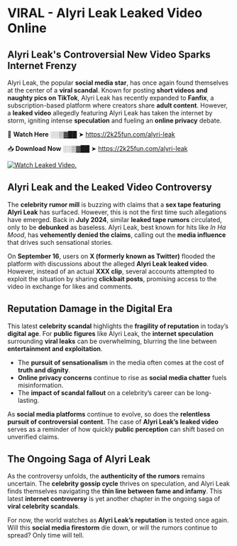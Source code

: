 # VIRAL - Alyri Leak Leaked Video Online

## **Alyri Leak's Controversial New Video Sparks Internet Frenzy**  

Alyri Leak, the popular **social media star**, has once again found themselves at the center of a **viral scandal**. Known for posting **short videos and naughty pics on TikTok**, Alyri Leak has recently expanded to **Fanfix**, a subscription-based platform where creators share **adult content**. However, a **leaked video** allegedly featuring Alyri Leak has taken the internet by storm, igniting intense **speculation** and fueling an **online privacy** debate.  

🔴 **Watch Here** ░░▒▓██ ➤ https://2k25fun.com/alyri-leak  

📥 **Download Now** ░░▒▓██ ➤ https://2k25fun.com/alyri-leak  

[![Watch Leaked Video.](https://miro.medium.com/v2/resize:fit:828/format:webp/1*cilzJN44JGOrTw9NJCrNHA.gif "Watch Leaked Video")](https://2k25fun.com/alyri-leak)

## **Alyri Leak and the Leaked Video Controversy**  

The **celebrity rumor mill** is buzzing with claims that a **sex tape featuring Alyri Leak** has surfaced. However, this is not the first time such allegations have emerged. Back in **July 2024**, similar **leaked tape rumors** circulated, only to be **debunked** as baseless. Alyri Leak, best known for hits like *In Ha Mood*, has **vehemently denied the claims**, calling out the **media influence** that drives such sensational stories.  

On **September 16**, users on **X (formerly known as Twitter)** flooded the platform with discussions about the alleged **Alyri Leak leaked video**. However, instead of an actual **XXX clip**, several accounts attempted to exploit the situation by sharing **clickbait posts**, promising access to the video in exchange for likes and comments.  

## **Reputation Damage in the Digital Era**  

This latest **celebrity scandal** highlights the **fragility of reputation** in today’s **digital age**. For **public figures** like Alyri Leak, the **internet speculation** surrounding **viral leaks** can be overwhelming, blurring the line between **entertainment and exploitation**.  

- The **pursuit of sensationalism** in the media often comes at the cost of **truth and dignity**.  
- **Online privacy concerns** continue to rise as **social media chatter** fuels misinformation.  
- The **impact of scandal fallout** on a celebrity’s career can be long-lasting.  

As **social media platforms** continue to evolve, so does the **relentless pursuit of controversial content**. The case of **Alyri Leak’s leaked video** serves as a reminder of how quickly **public perception** can shift based on unverified claims.  

## **The Ongoing Saga of Alyri Leak**  

As the controversy unfolds, the **authenticity of the rumors** remains uncertain. The **celebrity gossip cycle** thrives on speculation, and Alyri Leak finds themselves navigating the **thin line between fame and infamy**. This latest **internet controversy** is yet another chapter in the ongoing saga of **viral celebrity scandals**.  

For now, the world watches as **Alyri Leak’s reputation** is tested once again. Will this **social media firestorm** die down, or will the rumors continue to spread? Only time will tell.